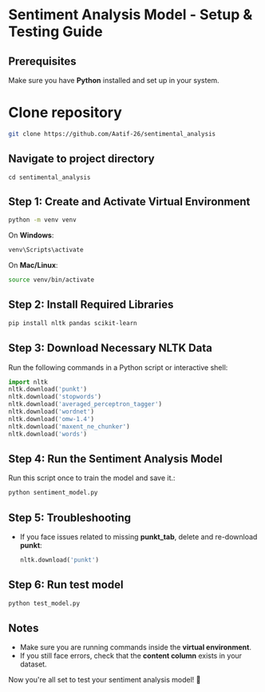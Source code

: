 # Sentiment Analysis Model - Setup & Testing Guide

## Prerequisites
Make sure you have **Python** installed and set up in your system.
# Clone repository
```bash
git clone https://github.com/Aatif-26/sentimental_analysis
```

## Navigate to project directory
```
cd sentimental_analysis
```

## Step 1: Create and Activate Virtual Environment
```bash
python -m venv venv
```
On **Windows**:
```bash
venv\Scripts\activate
```
On **Mac/Linux**:
```bash
source venv/bin/activate
```

## Step 2: Install Required Libraries
```bash
pip install nltk pandas scikit-learn
```

## Step 3: Download Necessary NLTK Data
Run the following commands in a Python script or interactive shell:
```python
import nltk
nltk.download('punkt')
nltk.download('stopwords')
nltk.download('averaged_perceptron_tagger')
nltk.download('wordnet')
nltk.download('omw-1.4')
nltk.download('maxent_ne_chunker')
nltk.download('words')
```



## Step 4: Run the Sentiment Analysis Model
Run this script once to train the model and save it.:
```bash
python sentiment_model.py
```

## Step 5: Troubleshooting
- If you face issues related to missing **punkt_tab**, delete and re-download **punkt**:
  ```python
  nltk.download('punkt')
  ```
## Step 6: Run test model
  ```bash
  python test_model.py
  ```


## Notes
- Make sure you are running commands inside the **virtual environment**.
- If you still face errors, check that the **content column** exists in your dataset.

Now you're all set to test your sentiment analysis model! 🚀

